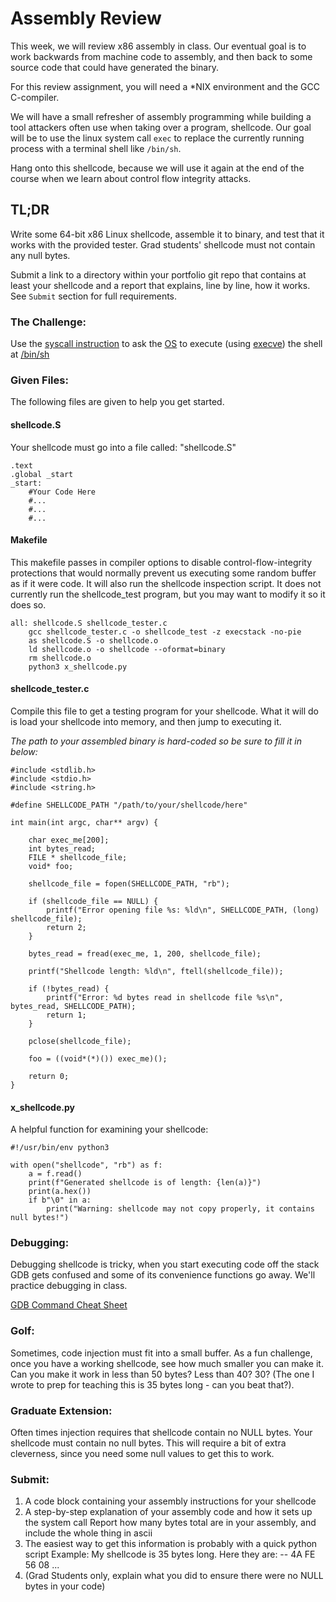 # Assembly Review

This week, we will review x86 assembly in class. Our eventual goal is to work backwards from machine code to assembly, and then back to some source code that could have generated the binary.

For this review assignment, you will need a *NIX environment and the GCC C-compiler.

We will have a small refresher of assembly programming while building a tool attackers often use when taking over a program, shellcode. Our goal will be to use the linux system call `exec` to replace the currently running process with a terminal shell like `/bin/sh`.

Hang onto this shellcode, because we will use it again at the end of the course when we learn about control flow integrity attacks.

## TL;DR

Write some 64-bit x86 Linux shellcode, assemble it to binary, and test that it works with the provided tester. Grad students' shellcode must not contain any null bytes.

Submit a link to a directory within your portfolio git repo that contains at least your shellcode and a report that explains, line by line, how it works. See `Submit` section for full requirements.

### The Challenge:

Use the [syscall instruction](https://stackoverflow.com/questions/2535989/what-are-the-calling-conventions-for-unix-linux-system-calls-and-user-space-f) to ask the [OS](https://chromium.googlesource.com/chromiumos/docs/+/master/constants/syscalls.md#x86_64-64_bit) to execute (using [execve](https://man7.org/linux/man-pages/man2/execve.2.html)) the shell at [/bin/sh](https://stackoverflow.com/questions/5725296/difference-between-sh-and-bash)


### Given Files:

The following files are given to help you get started.

#### shellcode.S
Your shellcode must go into a file called: "shellcode.S" 

```
.text
.global _start
_start:
    #Your Code Here
    #...
    #...
    #...
```

#### Makefile

This makefile passes in compiler options to disable control-flow-integrity protections that would normally prevent us executing some random buffer as if it were code. It will also run the shellcode inspection script. It does not currently run the shellcode_test program, but you may want to modify it so it does so.

```
all: shellcode.S shellcode_tester.c
	gcc shellcode_tester.c -o shellcode_test -z execstack -no-pie
	as shellcode.S -o shellcode.o
	ld shellcode.o -o shellcode --oformat=binary
	rm shellcode.o
	python3 x_shellcode.py
```

#### shellcode_tester.c

Compile this file to get a testing program for your shellcode. What it will do is load your shellcode into memory, and then jump to executing it. 

*The path to your assembled binary is hard-coded so be sure to fill it in below:*
```
#include <stdlib.h>
#include <stdio.h>
#include <string.h>

#define SHELLCODE_PATH "/path/to/your/shellcode/here"

int main(int argc, char** argv) {

    char exec_me[200];
    int bytes_read;
    FILE * shellcode_file;
    void* foo;

    shellcode_file = fopen(SHELLCODE_PATH, "rb");

    if (shellcode_file == NULL) {
        printf("Error opening file %s: %ld\n", SHELLCODE_PATH, (long) shellcode_file);
        return 2;
    }

    bytes_read = fread(exec_me, 1, 200, shellcode_file);

    printf("Shellcode length: %ld\n", ftell(shellcode_file));

    if (!bytes_read) {
        printf("Error: %d bytes read in shellcode file %s\n", bytes_read, SHELLCODE_PATH);
        return 1;
    }

    pclose(shellcode_file);

    foo = ((void*(*)()) exec_me)();

    return 0;
}
```

#### x_shellcode.py

A helpful function for examining your shellcode:

```
#!/usr/bin/env python3

with open("shellcode", "rb") as f:
    a = f.read()
    print(f"Generated shellcode is of length: {len(a)}")
    print(a.hex())
    if b"\0" in a:
        print("Warning: shellcode may not copy properly, it contains null bytes!")
```

### Debugging:

Debugging shellcode is tricky, when you start executing code off the stack GDB gets confused and some of its convenience functions go away. We'll practice debugging in class.

[GDB Command Cheat Sheet](https://darkdust.net/files/GDB%20Cheat%20Sheet.pdf)

### Golf:

Sometimes, code injection must fit into a small buffer. As a fun challenge, once you have a working shellcode, see how much smaller you can make it. Can you make it work in less than 50 bytes? Less than 40? 30? (The one I wrote to prep for teaching this is 35 bytes long - can you beat that?).

### Graduate Extension:

Often times injection requires that shellcode contain no NULL bytes. Your shellcode must contain no null bytes. This will require a bit of extra cleverness, since you need some null values to get this to work.

### Submit:

1. A code block containing your assembly instructions for your shellcode
2. A step-by-step explanation of your assembly code and how it sets up the system call
Report how many bytes total are in your assembly, and include the whole thing in ascii
3. The easiest way to get this information is probably with a quick python script 
Example: My shellcode is 35 bytes long. Here they are: -- 4A FE 56 08 ...
4. (Grad Students only, explain what you did to ensure there were no NULL bytes in your code)
